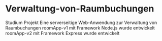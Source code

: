 # Verwaltung-von-Raumbuchungen
Studium Projekt
Eine serverseitige Web-Anwendung zur Verwaltung von Raumbuchungen
roomApp-v1 mit Framework Node.js wurde entwickelt
roomApp-v2 mit Framework Express wurde entwickelt
